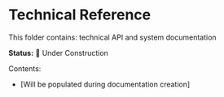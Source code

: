 # Technical Reference

This folder contains: technical API and system documentation

**Status:** 🚧 Under Construction

Contents:
- [Will be populated during documentation creation]
